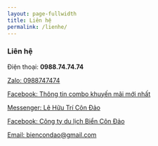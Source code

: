 ```yaml
---
layout: page-fullwidth
title: Liên hệ
permalink: /lienhe/
---
```


<div class="panel radius">
        <h3>Liên hệ</h3>
        <p>
                <p>Điện thoại: <b>0988.74.74.74</b>  </p>
                <p><a href="https://zalo.me/0988747474">Zalo: 0988747474</a></p> 
                <p><a href="https://www.facebook.com/quetoitourist">Facebook: Thông tin combo khuyến mãi mới nhất</a></p>
                <p><a href="https://www.messenger.com/t/100028931211410">Messenger: Lê Hữu Trí Côn Đảo</a></p>
                <p><a href="https://www.facebook.com/dulichcondao">Facebook: Công ty du lịch Biển Côn Đảo</a></p>
                <p><a href="mailto:biencondao@gmail.com">Email: biencondao@gmail.com</a></p>
        </p>
</div>

<div class="zalo-chat-widget" data-oaid="1727806014867269783" data-welcome-message="Rất vui khi được hỗ trợ bạn!" data-autopopup="0" data-width="" data-height=""></div>

<script src="https://sp.zalo.me/plugins/sdk.js"></script>
